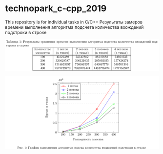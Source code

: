 # technopark_c-cpp_2019
This repository is for individual tasks in C/C++
Результаты замеров времени выполнения алгоритма подсчета количества вхождений подстроки в строке

![Image alt](https://github.com/Ksupall/technopark_c-cpp_2019/raw/task_02/task_02/img/table.PNG)

![Image alt](https://github.com/Ksupall/technopark_c-cpp_2019/raw/task_02/task_02/img/graph.PNG)
